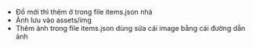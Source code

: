- Đồ mới thì thêm ở trong file items.json nhá
- Ảnh lưu vào assets/img
- Thêm ảnh trong file items.json dùng sửa cái image bằng cái đường dẫn ảnh
